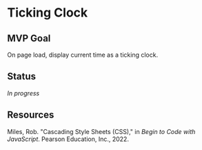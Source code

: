 # Ticking Clock

## MVP Goal

On page load, display current time as a ticking clock.

## Status

_In progress_

## Resources

Miles, Rob. "Cascading Style Sheets (CSS)," in _Begin to Code with JavaScript_. Pearson Education, Inc., 2022.
